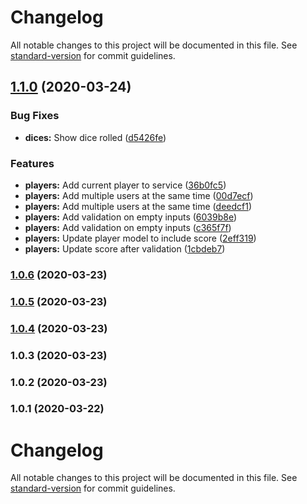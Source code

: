 # Changelog

All notable changes to this project will be documented in this file. See [standard-version](https://github.com/conventional-changelog/standard-version) for commit guidelines.

## [1.1.0](https://github.com/TinkoffCreditSystems/angular-library-starter/compare/v1.0.6...v1.1.0) (2020-03-24)

### Bug Fixes

-   **dices:** Show dice rolled ([d5426fe](https://github.com/TinkoffCreditSystems/angular-library-starter/commit/d5426fe))

### Features

-   **players:** Add current player to service ([36b0fc5](https://github.com/TinkoffCreditSystems/angular-library-starter/commit/36b0fc5))
-   **players:** Add multiple users at the same time ([00d7ecf](https://github.com/TinkoffCreditSystems/angular-library-starter/commit/00d7ecf))
-   **players:** Add multiple users at the same time ([deedcf1](https://github.com/TinkoffCreditSystems/angular-library-starter/commit/deedcf1))
-   **players:** Add validation on empty inputs ([6039b8e](https://github.com/TinkoffCreditSystems/angular-library-starter/commit/6039b8e))
-   **players:** Add validation on empty inputs ([c365f7f](https://github.com/TinkoffCreditSystems/angular-library-starter/commit/c365f7f))
-   **players:** Update player model to include score ([2eff319](https://github.com/TinkoffCreditSystems/angular-library-starter/commit/2eff319))
-   **players:** Update score after validation ([1cbdeb7](https://github.com/TinkoffCreditSystems/angular-library-starter/commit/1cbdeb7))

### [1.0.6](https://github.com/TinkoffCreditSystems/angular-library-starter/compare/v1.0.5...v1.0.6) (2020-03-23)

### [1.0.5](https://github.com/TinkoffCreditSystems/angular-library-starter/compare/v1.0.4...v1.0.5) (2020-03-23)

### [1.0.4](https://github.com/TinkoffCreditSystems/angular-library-starter/compare/v1.0.3...v1.0.4) (2020-03-23)

### 1.0.3 (2020-03-23)

### 1.0.2 (2020-03-23)

### 1.0.1 (2020-03-22)

# Changelog

All notable changes to this project will be documented in this file. See [standard-version](https://github.com/conventional-changelog/standard-version) for commit guidelines.
